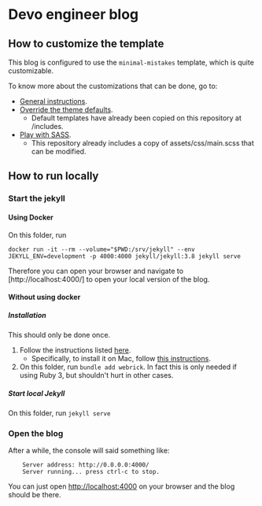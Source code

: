 # Devo engineer blog

## How to customize the template
This blog is configured to use the `minimal-mistakes` template, which is quite customizable.

To know more about the customizations that can be done, go to:

- [General instructions](https://mmistakes.github.io/minimal-mistakes/docs/configuration/).
- [Override the theme defaults](https://mmistakes.github.io/minimal-mistakes/docs/overriding-theme-defaults/).
  - Default templates have already been copied on this repository at /includes.
- [Play with SASS](https://mmistakes.github.io/minimal-mistakes/docs/stylesheets/).
  - This repository already includes a copy of assets/css/main.scss that can be modified.

## How to run locally
### Start the jekyll
#### Using Docker
On this folder, run

```docker run -it --rm --volume="$PWD:/srv/jekyll" --env JEKYLL_ENV=development -p 4000:4000 jekyll/jekyll:3.8 jekyll serve```

Therefore you can open your browser and navigate to [http://localhost:4000/] to open your local version of the blog.

#### Without using docker

##### Installation
This should only be done once.
1. Follow the instructions listed [here](https://jekyllrb.com/docs/installation/).
    - Specifically, to install it on Mac, follow [this instructions](https://jekyllrb.com/docs/installation/macos/).
2. On this folder, run `bundle add webrick`. In fact this is only needed if using Ruby 3, but shouldn't hurt in other cases.

##### Start local Jekyll
On this folder, run ```jekyll serve```

### Open the blog
After a while, the console will said something like:

``` 
    Server address: http://0.0.0.0:4000/   
    Server running... press ctrl-c to stop.
```

You can just open [http://localhost:4000](http://localhost:4000) on your browser and the blog should be there.
